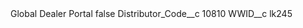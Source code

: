<?xml version="1.0" encoding="UTF-8"?>
<CustomMetadata xmlns="http://soap.sforce.com/2006/04/metadata" xmlns:xsi="http://www.w3.org/2001/XMLSchema-instance" xmlns:xsd="http://www.w3.org/2001/XMLSchema">
    <label>Global Dealer Portal</label>
    <protected>false</protected>
    <values>
        <field>Distributor_Code__c</field>
        <value xsi:type="xsd:string">10810</value>
    </values>
    <values>
        <field>WWID__c</field>
        <value xsi:type="xsd:string">lk245</value>
    </values>
</CustomMetadata>
